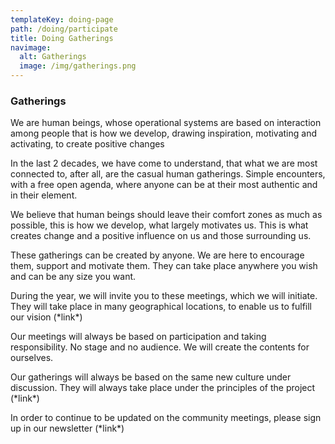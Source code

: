 ```yaml
---
templateKey: doing-page
path: /doing/participate
title: Doing Gatherings
navimage:
  alt: Gatherings
  image: /img/gatherings.png
---
```


### **Gatherings**

We are human beings, whose operational systems are based on interaction among people that is how we develop, drawing inspiration, motivating and activating, to create positive changes

In the last 2 decades, we have come to understand, that what we are most connected to, after all, are the casual human gatherings. Simple encounters, with a free open agenda, where anyone can be at their most authentic and in their element.

We believe that human beings should leave their comfort zones as much as possible, this is how we develop, what largely motivates us. This is what creates change and a positive influence on us and those surrounding us.

These gatherings can be created by anyone. We are here to encourage them, support and motivate them. They can take place anywhere you wish and can be any size you want.

During the year, we will invite you to these meetings, which we will initiate. They will take place in many geographical locations, to enable us to fulfill our vision (\*link\*)

Our meetings will always be based on participation and taking responsibility. No stage and no audience. We will create the contents for ourselves.

Our gatherings will always be based on the same new culture under discussion. They will always take place under the principles of the project (\*link\*)

In order to continue to be updated on the community meetings, please sign up in our newsletter (\*link\*)

